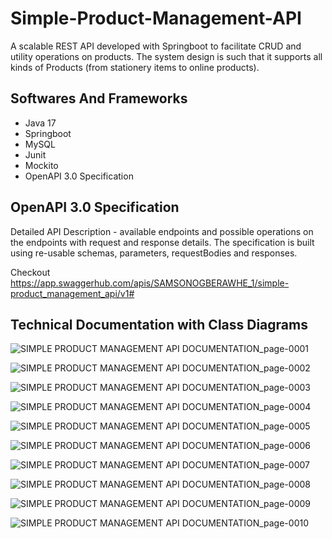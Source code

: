 # Simple-Product-Management-API
A scalable REST API developed with Springboot to facilitate CRUD and utility operations on products.
The system design is such that it supports all kinds of Products (from stationery items to online products).

## Softwares And Frameworks
+ Java 17
+ Springboot
+ MySQL
+ Junit
+ Mockito
+ OpenAPI 3.0 Specification

## OpenAPI 3.0 Specification
Detailed API Description - available endpoints and possible operations on the endpoints with request and response details.
The specification is built using re-usable schemas, parameters, requestBodies and responses.

Checkout https://app.swaggerhub.com/apis/SAMSONOGBERAWHE_1/simple-product_management_api/v1#

## Technical Documentation with Class Diagrams

![SIMPLE PRODUCT MANAGEMENT API DOCUMENTATION_page-0001](https://user-images.githubusercontent.com/90574154/221621692-77d29faf-fdf3-4d2a-bd9b-57ee5a0f5981.jpg)

![SIMPLE PRODUCT MANAGEMENT API DOCUMENTATION_page-0002](https://user-images.githubusercontent.com/90574154/221622460-8d5261f6-5f8f-430f-bdb0-566ae3bff7f4.jpg)

![SIMPLE PRODUCT MANAGEMENT API DOCUMENTATION_page-0003](https://user-images.githubusercontent.com/90574154/221622614-a89e2ad6-bac2-4579-b23c-3ae06582eeb4.jpg)

![SIMPLE PRODUCT MANAGEMENT API DOCUMENTATION_page-0004](https://user-images.githubusercontent.com/90574154/221622858-1f83e552-c2a8-4eef-a640-d9b47fd6b82d.jpg)

![SIMPLE PRODUCT MANAGEMENT API DOCUMENTATION_page-0005](https://user-images.githubusercontent.com/90574154/221622988-87e7b667-e4b3-460f-80f7-0ad8c913f891.jpg)

![SIMPLE PRODUCT MANAGEMENT API DOCUMENTATION_page-0006](https://user-images.githubusercontent.com/90574154/221623059-8c9857bb-a0eb-4727-9716-3d57832776c8.jpg)

![SIMPLE PRODUCT MANAGEMENT API DOCUMENTATION_page-0007](https://user-images.githubusercontent.com/90574154/221623093-dc6ba4ab-1eea-409a-8f92-dac82b5efcfa.jpg)

![SIMPLE PRODUCT MANAGEMENT API DOCUMENTATION_page-0008](https://user-images.githubusercontent.com/90574154/221623128-745152d8-a154-41d1-8191-0b2e1f5cdf95.jpg)

![SIMPLE PRODUCT MANAGEMENT API DOCUMENTATION_page-0009](https://user-images.githubusercontent.com/90574154/221623161-a99a38f2-d5c8-4e7e-a5af-85bb18d013c6.jpg)

![SIMPLE PRODUCT MANAGEMENT API DOCUMENTATION_page-0010](https://user-images.githubusercontent.com/90574154/221623174-5b787e67-8265-4836-b8c6-1c32aaa58dac.jpg)



